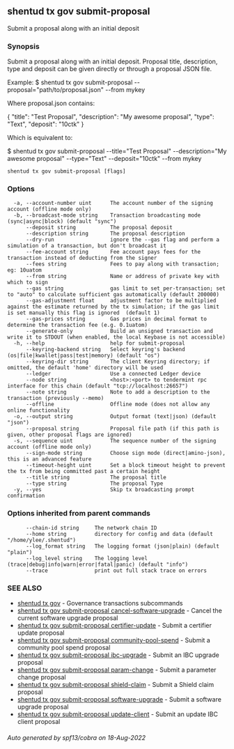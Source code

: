 ## shentud tx gov submit-proposal

Submit a proposal along with an initial deposit

### Synopsis

Submit a proposal along with an initial deposit.
Proposal title, description, type and deposit can be given directly or through a proposal JSON file.

Example:
$ shentud tx gov submit-proposal --proposal="path/to/proposal.json" --from mykey

Where proposal.json contains:

{
  "title": "Test Proposal",
  "description": "My awesome proposal",
  "type": "Text",
  "deposit": "10ctk"
}

Which is equivalent to:

$ shentud tx gov submit-proposal --title="Test Proposal" --description="My awesome proposal" --type="Text" --deposit="10ctk" --from mykey

```
shentud tx gov submit-proposal [flags]
```

### Options

```
  -a, --account-number uint      The account number of the signing account (offline mode only)
  -b, --broadcast-mode string    Transaction broadcasting mode (sync|async|block) (default "sync")
      --deposit string           The proposal deposit
      --description string       The proposal description
      --dry-run                  ignore the --gas flag and perform a simulation of a transaction, but don't broadcast it
      --fee-account string       Fee account pays fees for the transaction instead of deducting from the signer
      --fees string              Fees to pay along with transaction; eg: 10uatom
      --from string              Name or address of private key with which to sign
      --gas string               gas limit to set per-transaction; set to "auto" to calculate sufficient gas automatically (default 200000)
      --gas-adjustment float     adjustment factor to be multiplied against the estimate returned by the tx simulation; if the gas limit is set manually this flag is ignored  (default 1)
      --gas-prices string        Gas prices in decimal format to determine the transaction fee (e.g. 0.1uatom)
      --generate-only            Build an unsigned transaction and write it to STDOUT (when enabled, the local Keybase is not accessible)
  -h, --help                     help for submit-proposal
      --keyring-backend string   Select keyring's backend (os|file|kwallet|pass|test|memory) (default "os")
      --keyring-dir string       The client Keyring directory; if omitted, the default 'home' directory will be used
      --ledger                   Use a connected Ledger device
      --node string              <host>:<port> to tendermint rpc interface for this chain (default "tcp://localhost:26657")
      --note string              Note to add a description to the transaction (previously --memo)
      --offline                  Offline mode (does not allow any online functionality
  -o, --output string            Output format (text|json) (default "json")
      --proposal string          Proposal file path (if this path is given, other proposal flags are ignored)
  -s, --sequence uint            The sequence number of the signing account (offline mode only)
      --sign-mode string         Choose sign mode (direct|amino-json), this is an advanced feature
      --timeout-height uint      Set a block timeout height to prevent the tx from being committed past a certain height
      --title string             The proposal title
      --type string              The proposal Type
  -y, --yes                      Skip tx broadcasting prompt confirmation
```

### Options inherited from parent commands

```
      --chain-id string     The network chain ID
      --home string         directory for config and data (default "/home/ylee/.shentud")
      --log_format string   The logging format (json|plain) (default "plain")
      --log_level string    The logging level (trace|debug|info|warn|error|fatal|panic) (default "info")
      --trace               print out full stack trace on errors
```

### SEE ALSO

* [shentud tx gov](shentud_tx_gov.md)	 - Governance transactions subcommands
* [shentud tx gov submit-proposal cancel-software-upgrade](shentud_tx_gov_submit-proposal_cancel-software-upgrade.md)	 - Cancel the current software upgrade proposal
* [shentud tx gov submit-proposal certifier-update](shentud_tx_gov_submit-proposal_certifier-update.md)	 - Submit a certifier update proposal
* [shentud tx gov submit-proposal community-pool-spend](shentud_tx_gov_submit-proposal_community-pool-spend.md)	 - Submit a community pool spend proposal
* [shentud tx gov submit-proposal ibc-upgrade](shentud_tx_gov_submit-proposal_ibc-upgrade.md)	 - Submit an IBC upgrade proposal
* [shentud tx gov submit-proposal param-change](shentud_tx_gov_submit-proposal_param-change.md)	 - Submit a parameter change proposal
* [shentud tx gov submit-proposal shield-claim](shentud_tx_gov_submit-proposal_shield-claim.md)	 - Submit a Shield claim proposal
* [shentud tx gov submit-proposal software-upgrade](shentud_tx_gov_submit-proposal_software-upgrade.md)	 - Submit a software upgrade proposal
* [shentud tx gov submit-proposal update-client](shentud_tx_gov_submit-proposal_update-client.md)	 - Submit an update IBC client proposal

###### Auto generated by spf13/cobra on 18-Aug-2022
